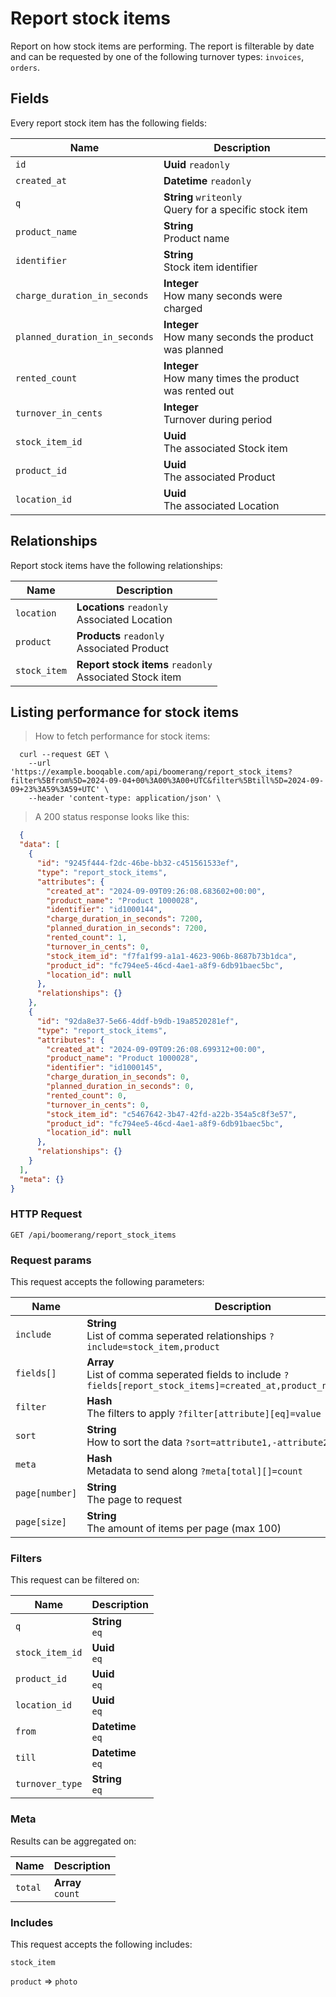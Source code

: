 # Report stock items

Report on how stock items are performing. The report is filterable by date and can be requested by one of the following turnover types: `invoices`, `orders`.

## Fields
Every report stock item has the following fields:

Name | Description
-- | --
`id` | **Uuid** `readonly`<br>
`created_at` | **Datetime** `readonly`<br>
`q` | **String** `writeonly`<br>Query for a specific stock item
`product_name` | **String** <br>Product name
`identifier` | **String** <br>Stock item identifier
`charge_duration_in_seconds` | **Integer** <br>How many seconds were charged
`planned_duration_in_seconds` | **Integer** <br>How many seconds the product was planned
`rented_count` | **Integer** <br>How many times the product was rented out
`turnover_in_cents` | **Integer** <br>Turnover during period
`stock_item_id` | **Uuid** <br>The associated Stock item
`product_id` | **Uuid** <br>The associated Product
`location_id` | **Uuid** <br>The associated Location


## Relationships
Report stock items have the following relationships:

Name | Description
-- | --
`location` | **Locations** `readonly`<br>Associated Location
`product` | **Products** `readonly`<br>Associated Product
`stock_item` | **Report stock items** `readonly`<br>Associated Stock item


## Listing performance for stock items



> How to fetch performance for stock items:

```shell
  curl --request GET \
    --url 'https://example.booqable.com/api/boomerang/report_stock_items?filter%5Bfrom%5D=2024-09-04+00%3A00%3A00+UTC&filter%5Btill%5D=2024-09-09+23%3A59%3A59+UTC' \
    --header 'content-type: application/json' \
```

> A 200 status response looks like this:

```json
  {
  "data": [
    {
      "id": "9245f444-f2dc-46be-bb32-c451561533ef",
      "type": "report_stock_items",
      "attributes": {
        "created_at": "2024-09-09T09:26:08.683602+00:00",
        "product_name": "Product 1000028",
        "identifier": "id1000144",
        "charge_duration_in_seconds": 7200,
        "planned_duration_in_seconds": 7200,
        "rented_count": 1,
        "turnover_in_cents": 0,
        "stock_item_id": "f7fa1f99-a1a1-4623-906b-8687b73b1dca",
        "product_id": "fc794ee5-46cd-4ae1-a8f9-6db91baec5bc",
        "location_id": null
      },
      "relationships": {}
    },
    {
      "id": "92da8e37-5e66-4ddf-b9db-19a8520281ef",
      "type": "report_stock_items",
      "attributes": {
        "created_at": "2024-09-09T09:26:08.699312+00:00",
        "product_name": "Product 1000028",
        "identifier": "id1000145",
        "charge_duration_in_seconds": 0,
        "planned_duration_in_seconds": 0,
        "rented_count": 0,
        "turnover_in_cents": 0,
        "stock_item_id": "c5467642-3b47-42fd-a22b-354a5c8f3e57",
        "product_id": "fc794ee5-46cd-4ae1-a8f9-6db91baec5bc",
        "location_id": null
      },
      "relationships": {}
    }
  ],
  "meta": {}
}
```

### HTTP Request

`GET /api/boomerang/report_stock_items`

### Request params

This request accepts the following parameters:

Name | Description
-- | --
`include` | **String** <br>List of comma seperated relationships `?include=stock_item,product`
`fields[]` | **Array** <br>List of comma seperated fields to include `?fields[report_stock_items]=created_at,product_name,identifier`
`filter` | **Hash** <br>The filters to apply `?filter[attribute][eq]=value`
`sort` | **String** <br>How to sort the data `?sort=attribute1,-attribute2`
`meta` | **Hash** <br>Metadata to send along `?meta[total][]=count`
`page[number]` | **String** <br>The page to request
`page[size]` | **String** <br>The amount of items per page (max 100)


### Filters

This request can be filtered on:

Name | Description
-- | --
`q` | **String** <br>`eq`
`stock_item_id` | **Uuid** <br>`eq`
`product_id` | **Uuid** <br>`eq`
`location_id` | **Uuid** <br>`eq`
`from` | **Datetime** <br>`eq`
`till` | **Datetime** <br>`eq`
`turnover_type` | **String** <br>`eq`


### Meta

Results can be aggregated on:

Name | Description
-- | --
`total` | **Array** <br>`count`


### Includes

This request accepts the following includes:

`stock_item`


`product` => 
`photo`







